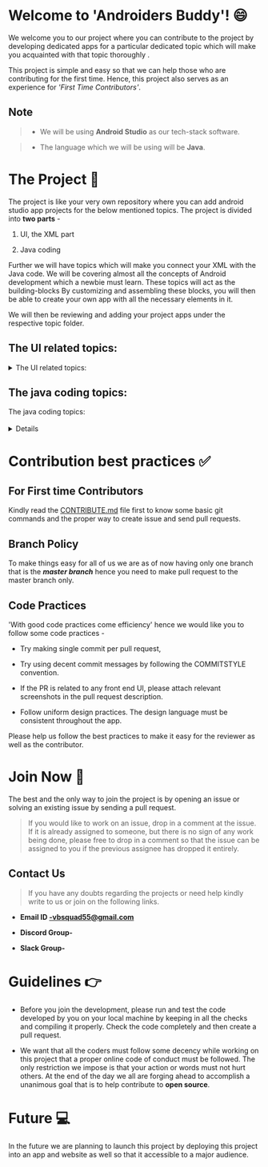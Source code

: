 # Welcome to 'Androiders Buddy'! :smile:

We welcome you to our project where you can contribute to the project by developing dedicated apps for a particular dedicated topic which will make you acquainted with that topic thoroughly .

This project is simple and easy so that we can help those who are contributing for the first time. Hence, this project also serves as an experience for *'First Time Contributors'*.

  

## Note ##

  

>  - We will be using **Android Studio** as our tech-stack software.

>  - The language which we will be using will be **Java**.

  
  
  

# The Project :open_file_folder:

  

The project is like your very own repository where you can add android studio app projects for the below mentioned topics. The project is divided into **two parts** -

  

1. UI, the XML part

2. Java coding

Further we will have topics which will make you connect your XML with the Java code. We will be covering almost all the concepts of Android development which a newbie must learn. These topics will act as the building-blocks By customizing and assembling these blocks, you will then be able to create your own app with all the necessary elements in it.

  

We will then be reviewing and adding your project apps under the respective topic folder.

  

## The UI related topics:

  <details> 
 <summary>The UI related topics: </summary > <br>

 - Working with Button
 - Toast
 - List item
 - CustomToast
 - ToggleButton 
 - CheckBoxCustom 
 - CheckBox 
 - RadioButton 
 - Dynamic RadioButton
 - CustomRadioButton 
 - AlertDialog 
 - Spinner 
 - AutoCompleteTextView 
 - ListView
 - CustomListView 
 - RatingBar 
 - WebView 
 - SeekBar 
 - DatePicker 
 - TimePicker 
 - Analog and Digital ProgressBar 
 - Vertical ScrollView 
 - HorizontalScrollView
 - ImageSwitcher 
 - ImageSlider 
 - ViewStub 
 - TabLayout 
 - TabLayout with FrameLayout 
 - SearchView 
 - SearchView on Toolbar 
 - EditText
</details>

  
## The java coding topics:

 <summary>The java coding topics: </summary > <br>
<details>

 - Activity LifeCycle
 - Implicit Intent
 - Explicit Intent
 - StartActivityForResult
 - Share App Data
 - Android Fragments
 - MediaPlayer: Audio
 - VideoView: Video
 - Recording Media 
 - TelephonyManager
 - Get Call State
 - Simple Caller 
 - TalkerPhone 
 - Call
 - Send SMS
 - Send Email
 
 </details>

# Contribution best practices :white_check_mark:

  

## For First time Contributors

Kindly read the [CONTRIBUTE.md](https://github.com/VBSquad/Androiders-Buddy/blob/master/CONTRIBUTE!.md) file first to know some basic git commands and the proper way to create issue and send pull requests.

  

## Branch Policy

To make things easy for all of us we are as of now having only one branch that is the ***master branch*** hence you need to make pull request to the master branch only.

  

## Code Practices

'With good code practices come efficiency' hence we would like you to follow some code practices -

  

- Try making single commit per pull request,

- Try using decent commit messages by following the COMMITSTYLE convention.

- If the PR is related to any front end UI, please attach relevant screenshots in the pull request description.

- Follow uniform design practices. The design language must be consistent throughout the app.

  

Please help us follow the best practices to make it easy for the reviewer as well as the contributor.

  
  
  

# Join Now :email:

  

The best and the only way to join the project is by opening an issue or solving an existing issue by sending a pull request.

> If you would like to work on an issue, drop in a comment at the issue. If it is already assigned to someone, but there is no sign of any work being done, please free to drop in a comment so that the issue can be assigned to you if the previous assignee has dropped it entirely.

  

## Contact Us

> If you have any doubts regarding the projects or need help kindly write to us or join on the following links.

-  **Email ID -vbsquad55@gmail.com**

-  **Discord Group-**

-  **Slack Group-**

  

# Guidelines :point_right:

- Before you join the development, please run and test the code developed by you on your local machine by keeping in all the checks and compiling it properly. Check the code completely and then create a pull request.

  

- We want that all the coders must follow some decency while working on this project that a proper online code of conduct must be followed. The only restriction we impose is that your action or words must not hurt others. At the end of the day we all are forging ahead to accomplish a unanimous goal that is to help contribute to **open source**.

  

# Future :computer:

In the future we are planning to launch this project by deploying this project into an app and website as well so that it accessible to a major audience.
